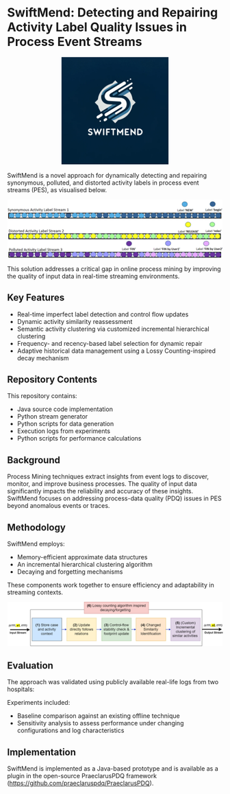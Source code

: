 # SwiftMend: Detecting and Repairing Activity Label Quality Issues in Process Event Streams

<p align="center">
  <img src="logo.png" width=250 alt="SwiftMend Logo"/>
</p>

SwiftMend is a novel approach for dynamically detecting and repairing synonymous, polluted, and distorted activity labels in process event streams (PES), as visualised below. 

<p align="center">
  <img src="Stream label issue manifestation.png" width=700 alt="Issue Manifestations"/>
</p>

This solution addresses a critical gap in online process mining by improving the quality of input data in real-time streaming environments.

## Key Features

- Real-time imperfect label detection and control flow updates
- Dynamic activity similarity reassessment
- Semantic activity clustering via customized incremental hierarchical clustering
- Frequency- and recency-based label selection for dynamic repair
- Adaptive historical data management using a Lossy Counting-inspired decay mechanism

## Repository Contents

This repository contains:
- Java source code implementation
- Python stream generator
- Python scripts for data generation
- Execution logs from experiments
- Python scripts for performance calculations

## Background

Process Mining techniques extract insights from event logs to discover, monitor, and improve business processes. The quality of input data significantly impacts the reliability and accuracy of these insights. SwiftMend focuses on addressing process-data quality (PDQ) issues in PES beyond anomalous events or traces.

## Methodology

SwiftMend employs:
- Memory-efficient approximate data structures
- An incremental hierarchical clustering algorithm
- Decaying and forgetting mechanisms

These components work together to ensure efficiency and adaptability in streaming contexts.

<p align="center">
  <img src="OverviewSwiftMendNew.png" width=700 alt="SwiftMend Diagram"/>
</p>

## Evaluation

The approach was validated using publicly available real-life logs from two hospitals:

Experiments included:
- Baseline comparison against an existing offline technique
- Sensitivity analysis to assess performance under changing configurations and log characteristics


## Implementation

SwiftMend is implemented as a Java-based prototype and is available as a plugin in the open-source PraeclarusPDQ framework (https://github.com/praeclaruspdq/PraeclarusPDQ).


